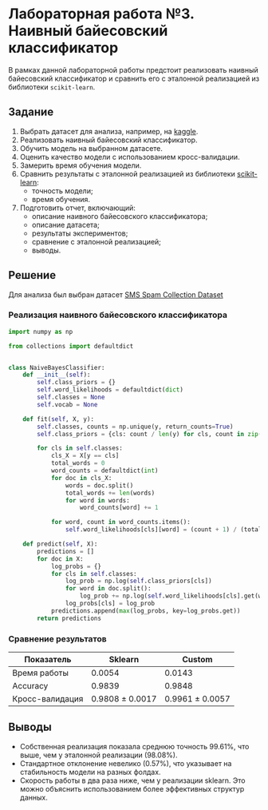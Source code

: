 # Лабораторная работа №3. Наивный байесовский классификатор

В рамках данной лабораторной работы предстоит реализовать наивный байесовский классификатор и сравнить его с эталонной реализацией из библиотеки `scikit-learn`.

## Задание

1. Выбрать датасет для анализа, например, на [kaggle](https://www.kaggle.com/datasets).
2. Реализовать наивный байесовский классификатор.
3. Обучить модель на выбранном датасете.
4. Оценить качество модели с использованием кросс-валидации.
5. Замерить время обучения модели.
6. Сравнить результаты с эталонной реализацией из библиотеки [scikit-learn](https://scikit-learn.org/stable/):
   * точность модели;
   * время обучения.
7. Подготовить отчет, включающий:
   * описание наивного байесовского классификатора;
   * описание датасета;
   * результаты экспериментов;
   * сравнение с эталонной реализацией;
   * выводы.

## Решение

Для анализа был выбран датасет [SMS Spam Collection Dataset](https://www.kaggle.com/datasets/uciml/sms-spam-collection-dataset)

### Реализация наивного байесовского классификатора

```python
import numpy as np

from collections import defaultdict


class NaiveBayesClassifier:
    def __init__(self):
        self.class_priors = {}
        self.word_likelihoods = defaultdict(dict)
        self.classes = None
        self.vocab = None

    def fit(self, X, y):
        self.classes, counts = np.unique(y, return_counts=True)
        self.class_priors = {cls: count / len(y) for cls, count in zip(self.classes, counts)}

        for cls in self.classes:
            cls_X = X[y == cls]
            total_words = 0
            word_counts = defaultdict(int)
            for doc in cls_X:
                words = doc.split()
                total_words += len(words)
                for word in words:
                    word_counts[word] += 1

            for word, count in word_counts.items():
                self.word_likelihoods[cls][word] = (count + 1) / (total_words + len(word_counts))

    def predict(self, X):
        predictions = []
        for doc in X:
            log_probs = {}
            for cls in self.classes:
                log_prob = np.log(self.class_priors[cls])
                for word in doc.split():
                    log_prob += np.log(self.word_likelihoods[cls].get(word, 1e-6))
                log_probs[cls] = log_prob
            predictions.append(max(log_probs, key=log_probs.get))
        return predictions
```

### Сравнение результатов

| Показатель      | Sklearn         | Custom          |
|-----------------|-----------------|-----------------|
| Время работы    | 0.0054          | 0.0143          |
| Accuracy        | 0.9839          | 0.9848          |
| Кросс-валидация | 0.9808 ± 0.0017 | 0.9961 ± 0.0057 |


## Выводы

* Собственная реализация показала среднюю точность 99.61%, что выше, чем у эталонной реализации (98.08%).
* Стандартное отклонение невелико (0.57%), что указывает на стабильность модели на разных фолдах.
* Скорость работы в два раза ниже, чем у реализации sklearn. Это можно объяснить использованием более эффективных структур данных. 
